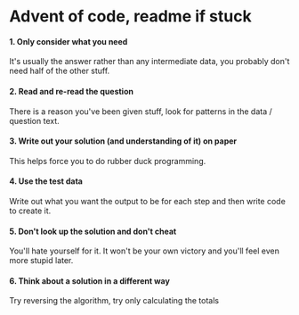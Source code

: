 # Advent of code, readme if stuck

#### 1. Only consider what you **need**
It's usually the answer rather than any intermediate data, you probably don't need half of the other stuff.
#### 2. Read and re-read the question
There is a reason you've been given stuff, look for patterns in the data / question text.
#### 3. Write out your solution (and understanding of it) on paper
This helps force you to do rubber duck programming.
#### 4. Use the test data 
Write out what you want the output to be for each step and then write code to create it.
#### 5. Don't look up the solution and don't cheat
You'll hate yourself for it. It won't be your own victory and you'll feel even more stupid later.
#### 6. Think about a solution in a different way
Try reversing the algorithm, try only calculating the totals

